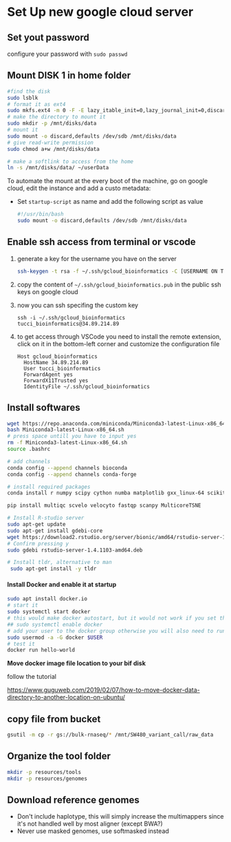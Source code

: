 # Set Up new google cloud server

## Set yout password

configure your password with `sudo passwd`

## Mount DISK 1 in home folder

```bash
#find the disk
sudo lsblk
# format it as ext4
sudo mkfs.ext4 -m 0 -F -E lazy_itable_init=0,lazy_journal_init=0,discard /dev/sdb
# make the directory to mount it
sudo mkdir -p /mnt/disks/data
# mount it 
sudo mount -o discard,defaults /dev/sdb /mnt/disks/data
# give read-write permission
sudo chmod a+w /mnt/disks/data

# make a softlink to access from the home
ln -s /mnt/disks/data/ ~/userData
```

To automate the mount at the every boot of the machine, go on google cloud, edit the instance and add a custo metadata:

- Set `startup-script` as name and add the following script as value

  ```bash
  #!/usr/bin/bash
  sudo mount -o discard,defaults /dev/sdb /mnt/disks/data
  ```

## Enable ssh access from terminal or vscode

1. generate a key for the username you have on the server

   ```bash
   ssh-keygen -t rsa -f ~/.ssh/gcloud_bioinformatics -C [USERNAME ON THE SERVER]
   ```

2. copy the content of `~/.ssh/gcloud_bioinformatics.pub` in the public ssh keys on google cloud

3. now you can ssh specifing the custom key

   `ssh -i ~/.ssh/gcloud_bioinformatics tucci_bioinformatics@34.89.214.89`

4. to get access through VSCode you need to install the remote extension, click on it in the bottom-left corner and customize the configuration file

   ```
   Host gcloud_bioinformatics
     HostName 34.89.214.89
     User tucci_bioinformatics
     ForwardAgent yes
     ForwardX11Trusted yes
     IdentityFile ~/.ssh/gcloud_bioinformatics
   ```

## Install softwares

```bash
wget https://repo.anaconda.com/miniconda/Miniconda3-latest-Linux-x86_64.sh
bash Miniconda3-latest-Linux-x86_64.sh
# press space untill you have to input yes
rm -f Miniconda3-latest-Linux-x86_64.sh
source .bashrc

# add channels
conda config --append channels bioconda
conda config --append channels conda-forge

# install required packages
conda install r numpy scipy cython numba matplotlib gxx_linux-64 scikit-learn h5py click bamtools parallel samtools bowtie jupyter nextflow nf-core notebook picard sra-tools vcftools igv loompy trim-galore fastqc r-base seaborn statsmodels numba pytables -y

pip install multiqc scvelo velocyto fastqp scanpy MulticoreTSNE

# Install R-studio server
sudo apt-get update
sudo apt-get install gdebi-core
wget https://download2.rstudio.org/server/bionic/amd64/rstudio-server-1.4.1103-amd64.deb
# Confirm pressing y
sudo gdebi rstudio-server-1.4.1103-amd64.deb

# Install tldr, alternative to man
 sudo apt-get install -y tldr
```

#### Install Docker and enable it at startup

```bash
sudo apt install docker.io
# start it 
sudo systemctl start docker
# this would make docker autostart, but it would not work if you set the container image on an attached disk that gets mounted every time
## sudo systemctl enable docker
# add your user to the docker group otherwise you will also need to run it with sudo
sudo usermod -a -G docker $USER
# test it  
docker run hello-world
```

**Move docker image file location to your bif disk**

follow the tutorial

https://www.guguweb.com/2019/02/07/how-to-move-docker-data-directory-to-another-location-on-ubuntu/

## copy file from bucket

```bash
gsutil -m cp -r gs://bulk-rnaseq/* /mnt/SW480_variant_call/raw_data
```

## Organize the tool folder

```bash
mkdir -p resources/tools
mkdir -p resources/genomes
```

## Download reference genomes

- Don't include haplotype, this will simply increase the multimappers since it's not handled well by most aligner (except BWA?)
- Never use masked genomes, use softmasked instead